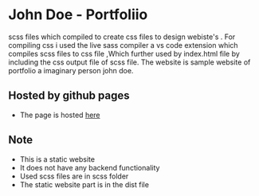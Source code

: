 # John Doe - Portfoliio
scss files which compiled to create css files to design webiste's . For compiling css i used the live sass compiler a vs code extension which compiles scss files to css file ,Which further used by index.html file by including the css output file of scss file. The website is sample website of portfolio a imaginary person john doe.

## Hosted by github pages
* The page is hosted [here](https://grep-many.github.io/Portfolio-template/dist/)

## Note
* This is a static website
* It does not have any backend functionality
* Used scss files are in scss folder
* The static website part is in the dist file
